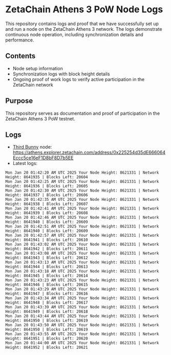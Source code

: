 # ZetaChain Athens 3 PoW Node Logs
This repository contains logs and proof that we have successfully set up and run a node on the ZetaChain Athens 3 network. The logs demonstrate continuous node operation, including synchronization details and performance.

## Contents
- Node setup information
- Synchronization logs with block height details
- Ongoing proof of work logs to verify active participation in the ZetaChain network

## Purpose
This repository serves as documentation and proof of participation in the ZetaChain Athens 3 PoW testnet.

## Logs

- [Third Bunny](https://thirdbunny.xyz/) node: https://athens.explorer.zetachain.com/address/0x225254d35dE666064Eccc5ce16eF1D8bF8D7b5EE
- Latest logs:
```
Mon Jan 20 01:42:20 AM UTC 2025 Your Node Height: 8621331 | Network Height: 8641935 | Blocks Left: 20604
Mon Jan 20 01:42:25 AM UTC 2025 Your Node Height: 8621331 | Network Height: 8641936 | Blocks Left: 20605
Mon Jan 20 01:42:30 AM UTC 2025 Your Node Height: 8621331 | Network Height: 8641937 | Blocks Left: 20606
Mon Jan 20 01:42:35 AM UTC 2025 Your Node Height: 8621331 | Network Height: 8641938 | Blocks Left: 20607
Mon Jan 20 01:42:41 AM UTC 2025 Your Node Height: 8621331 | Network Height: 8641939 | Blocks Left: 20608
Mon Jan 20 01:42:46 AM UTC 2025 Your Node Height: 8621331 | Network Height: 8641940 | Blocks Left: 20609
Mon Jan 20 01:42:51 AM UTC 2025 Your Node Height: 8621331 | Network Height: 8641940 | Blocks Left: 20609
Mon Jan 20 01:42:57 AM UTC 2025 Your Node Height: 8621331 | Network Height: 8641941 | Blocks Left: 20610
Mon Jan 20 01:43:02 AM UTC 2025 Your Node Height: 8621331 | Network Height: 8641942 | Blocks Left: 20611
Mon Jan 20 01:43:08 AM UTC 2025 Your Node Height: 8621331 | Network Height: 8641943 | Blocks Left: 20612
Mon Jan 20 01:43:13 AM UTC 2025 Your Node Height: 8621331 | Network Height: 8641944 | Blocks Left: 20613
Mon Jan 20 01:43:18 AM UTC 2025 Your Node Height: 8621331 | Network Height: 8641945 | Blocks Left: 20614
Mon Jan 20 01:43:23 AM UTC 2025 Your Node Height: 8621331 | Network Height: 8641946 | Blocks Left: 20615
Mon Jan 20 01:43:29 AM UTC 2025 Your Node Height: 8621331 | Network Height: 8641947 | Blocks Left: 20616
Mon Jan 20 01:43:34 AM UTC 2025 Your Node Height: 8621331 | Network Height: 8641948 | Blocks Left: 20617
Mon Jan 20 01:43:39 AM UTC 2025 Your Node Height: 8621331 | Network Height: 8641949 | Blocks Left: 20618
Mon Jan 20 01:43:44 AM UTC 2025 Your Node Height: 8621331 | Network Height: 8641950 | Blocks Left: 20619
Mon Jan 20 01:43:50 AM UTC 2025 Your Node Height: 8621331 | Network Height: 8641950 | Blocks Left: 20619
Mon Jan 20 01:43:55 AM UTC 2025 Your Node Height: 8621331 | Network Height: 8641951 | Blocks Left: 20620
Mon Jan 20 01:44:00 AM UTC 2025 Your Node Height: 8621331 | Network Height: 8641952 | Blocks Left: 20621
```
